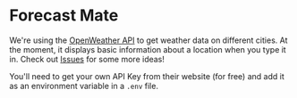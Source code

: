 # Forecast Mate

We're using the [OpenWeather API](https://openweathermap.org/current) to get weather data on different cities. At the moment, it displays basic information about a location when you type it in. Check out [Issues](/issues) for some more ideas!

You'll need to get your own API Key from their website (for free) and add it as an environment variable in a `.env` file. 
